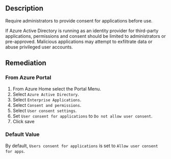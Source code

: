## Description

Require administrators to provide consent for applications before use.

If Azure Active Directory is running as an identity provider for third-party applications, permissions and consent should be limited to administrators or pre-approved. Malicious applications may attempt to exfiltrate data or abuse privileged user accounts.

## Remediation

### From Azure Portal

1. From Azure Home select the Portal Menu.
2. Select `Azure Active Directory`.
3. Select `Enterprise Applications`.
4. Select `Consent and permissions`.
5. Select `User consent settings`.
6. Set `User consent for applications` to `Do not allow user consent`.
7. Click save

### Default Value

By default, `Users consent for applications` is set to `Allow user consent for apps`.